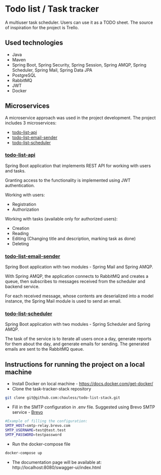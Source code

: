 # Todo list / Task tracker

A multiuser task scheduler. Users can use it as a TODO sheet. The source of inspiration for the project is Trello.

## Used technologies

- Java
- Maven
- Spring Boot, Spring Security, Spring Session, Spring AMQP, Spring Scheduler, Spring Mail, Spring Data JPA
- PostgreSQL
- RabbitMQ
- JWT
- Docker

## Microservices

A microservice approach was used in the project development. The project includes 3 microservices:

- [todo-list-api](https://github.com/chauless/todo-list-api)
- [todo-list-email-sender](https://github.com/chauless/todo-list-email-sender)
- [todo-list-scheduler](https://github.com/chauless/todo-list-scheduler)

### [todo-list-api](https://github.com/chauless/todo-list-api)
Spring Boot application that implements REST API for working with users and tasks.

Granting access to the functionality is implemented using JWT authentication.

Working with users:

  - Registration
  - Authorization

Working with tasks (available only for authorized users):

  - Creation
  - Reading
  - Editing (Changing title and description, marking task as done)
  - Deleting


### [todo-list-email-sender](https://github.com/chauless/todo-list-email-sender)
Spring Boot application with two modules - Spring Mail and Spring AMQP.

With Spring AMQP, the application connects to RabbitMQ and creates a queue, then subscribes to messages received from the scheduler and backend service.

For each received message, whose contents are deserialized into a model instance, the Spring Mail module is used to send an email.

### [todo-list-scheduler](https://github.com/chauless/todo-list-scheduler)
Spring Boot application with two modules - Spring Scheduler and Spring AMQP.

The task of the service is to iterate all users once a day, generate reports for them about the day, and generate emails for sending. The generated emails are sent to the RabbitMQ queue.

## Instructions for running the project on a local machine

- Install Docker on local machine - https://docs.docker.com/get-docker/
- Clone the task-tracker-stack repository
```bash
git clone git@github.com:chauless/todo-list-stack.git
```
- Fill in the SMTP configuration in .env file. Suggested using Brevo SMTP service - [Brevo](https://www.brevo.com/)
```bash
#Example of filling the configuration:
SMTP_HOST=smtp-relay.brevo.com
SMTP_USERNAME=test@test.test
SMTP_PASSWORD=testpassword
```
- Run the docker-compose file
```bash
docker-compose up
```
- The documentation page will be available at: http://localhost:8080/swagger-ui/index.html
